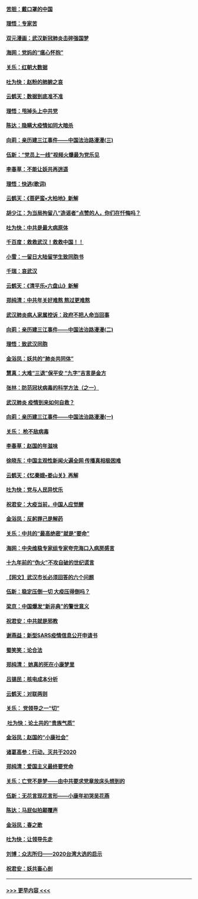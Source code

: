 #### [苦胆：戴口罩的中国](../pages/nsc993/n11845576.md?t=02051522) 
#### [理悟：专家苦](../pages/nsc993/n11845564.md?t=02051522) 
#### [双元漫画：武汉新冠肺炎击碎强国梦](../pages/nsc993/n11843320.md?t=02051522) 
#### [海网：党妈的“瘟心怀抱”](../pages/nsc993/n11840740.md?t=02051522) 
#### [关乐：红朝大数据](../pages/nsc993/n11840675.md?t=02051522) 
#### [吐为快：赵粉的肺腑之哀](../pages/nsc993/n11840618.md?t=02051522) 
#### [云鹤天：数据到底准不准](../pages/nsc993/n11840325.md?t=02051522) 
#### [理悟：甩掉头上中共党](../pages/nsc993/n11838826.md?t=02051522) 
#### [陈达：隐瞒大疫情如同大暗杀](../pages/nsc993/n11838771.md?t=02051522) 
#### [向莉：亲历建三江事件——中国法治路漫漫(三)](../pages/nsc993/n11831825.md?t=02051522) 
#### [伍新：“党员上一线”视频火爆最为党乐见](../pages/nsc993/n11838200.md?t=02051522) 
#### [李春草：不能让妖共再逍遥](../pages/nsc993/n11838102.md?t=02051522) 
#### [理悟：快逃(歌词)](../pages/nsc993/n11838083.md?t=02051522) 
#### [云鹤天：《菩萨蛮▪大柏地》新解](../pages/nsc993/n11838059.md?t=02051522) 
#### [胡少江：为当局拘留八“造谣者”点赞的人，你们在忏悔吗？](../pages/nsc993/n11836801.md?t=02051522) 
#### [吐为快：中共是最大病原体](../pages/nsc993/n11836748.md?t=02051522) 
#### [千百度：救救武汉！救救中国！！](../pages/nsc993/n11836145.md?t=02051522) 
#### [小雪：一留日大陆留学生致同胞书](../pages/nsc993/n11834624.md?t=02051522) 
#### [千瑞：哀武汉](../pages/nsc993/n11833647.md?t=02051522) 
#### [云鹤天：《清平乐▪六盘山》新解](../pages/nsc993/n11833611.md?t=02051522) 
#### [郑纯清：中共年关好难熬 熬过更难熬](../pages/nsc993/n11833489.md?t=02051522) 
#### [武汉肺炎病人家属控诉：政府不把人命当回事](../pages/nsc993/n11833205.md?t=02051522) 
#### [向莉：亲历建三江事件——中国法治路漫漫(二)](../pages/nsc993/n11829102.md?t=02051522) 
#### [理悟：致武汉同胞](../pages/nsc993/n11831522.md?t=02051522) 
#### [金浴凤：妖共的“肺炎共同体”](../pages/nsc993/n11829448.md?t=02051522) 
#### [慧真：大难“三退”保平安 “九字”吉言是金方](../pages/nsc993/n11829501.md?t=02051522) 
#### [张林：防范冠状病毒的科学方法（之一）](../pages/nsc993/n11828618.md?t=02051522) 
#### [武汉肺炎 疫情到来如何自救？](../pages/nsc993/n11827632.md?t=02051522) 
#### [向莉：亲历建三江事件——中国法治路漫漫(一)](../pages/nsc993/n11827190.md?t=02051522) 
#### [关乐： 枪不敌病毒](../pages/nsc993/n11826746.md?t=02051522) 
#### [李春草：赵国的年滋味](../pages/nsc993/n11826321.md?t=02051522) 
#### [徐晓东：中国主观性新闻火遍全网 传播真相极困难](../pages/nsc993/n11826508.md?t=02051522) 
#### [云鹤天：《忆秦娥▪娄山关》再解](../pages/nsc993/n11824682.md?t=02051522) 
#### [吐为快：党与人民异忧乐](../pages/nsc993/n11824660.md?t=02051522) 
#### [祝君安：大疫当前，中国人应觉醒](../pages/nsc993/n11821946.md?t=02051522) 
#### [金浴凤：反躬罪己是解药](../pages/nsc993/n11820280.md?t=02051522) 
#### [关乐：中共的“最高绝密”就是“要命”](../pages/nsc993/n11816946.md?t=02051522) 
#### [海网：中央维稳专家组专家夸完海口入病房感言](../pages/nsc993/n11815138.md?t=02051522) 
#### [十九年前的“伪火”不攻自破的世纪谎言](../pages/nsc993/n11813238.md?t=02051522) 
#### [【网文】武汉市长必须回答的六个问题](../pages/nsc993/n11813848.md?t=02051522) 
#### [伍新：稳定压倒一切 大疫压得倒吗？](../pages/nsc993/n11812634.md?t=02051522) 
#### [梁京：中国爆发“新非典”的警世意义](../pages/nsc993/n11812554.md?t=02051522) 
#### [祝君安：中共就是邪教](../pages/nsc993/n11812431.md?t=02051522) 
#### [谢燕益：新型SARS疫情信息公开申请书](../pages/nsc993/n11808840.md?t=02051522) 
#### [蜀笑笑：论合法](../pages/nsc993/n11808064.md?t=02051522) 
#### [郑纯清： 她真的死在小康梦里](../pages/nsc993/n11806623.md?t=02051522) 
#### [吕锡民：核电成本分析](../pages/nsc993/n11806284.md?t=02051522) 
#### [云鹤天：对联两则](../pages/nsc993/n11805957.md?t=02051522) 
#### [关乐： 党领导之一“切”](../pages/nsc993/n11804505.md?t=02051522) 
#### [ 吐为快：论土共的“贵族气质”](../pages/nsc993/n11804490.md?t=02051522) 
#### [金浴凤：赵国的“小康社会”](../pages/nsc993/n11804452.md?t=02051522) 
#### [诸葛高参：行动，灭共于2020](../pages/nsc993/n11804120.md?t=02051522) 
#### [郑纯清：爱国主义最终要党命](../pages/nsc993/n11802197.md?t=02051522) 
#### [关乐：亡党不是梦——由中共要求党章放床头想到的](../pages/nsc993/n11802156.md?t=02051522) 
#### [伍新：无花言现花言形——小康年初哭吴花燕](../pages/nsc993/n11800044.md?t=02051522) 
#### [陈达：马屁似拍颠覆声](../pages/nsc993/n11800010.md?t=02051522) 
#### [金浴凤：春之歌](../pages/nsc993/n11797687.md?t=02051522) 
#### [吐为快：让领导先走](../pages/nsc993/n11797512.md?t=02051522) 
#### [刘博：众志所归——2020台湾大选的启示](../pages/nsc993/n11796878.md?t=02051522) 
#### [祝君安：妖共畜心剖](../pages/nsc993/n11794273.md?t=02051522) 

----
#### [ >>> 更早内容 <<< ](../indexes/nsc993-earlier.md)
